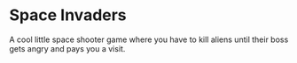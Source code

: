 # Space Invaders

A cool little space shooter game where you have to kill aliens until their boss gets angry and pays you a visit.